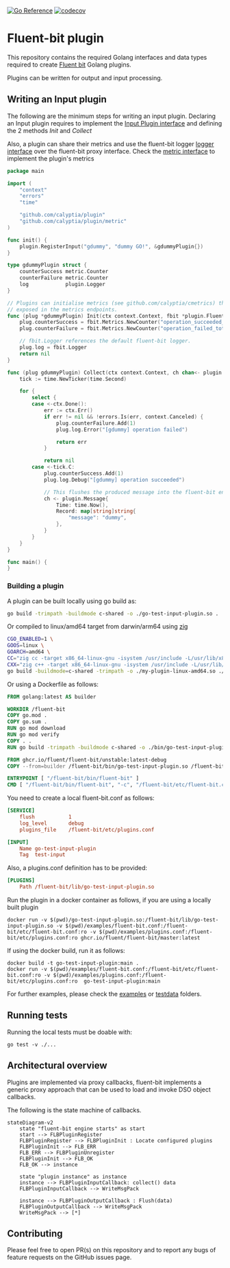[![Go Reference](https://pkg.go.dev/badge/github.com/calyptia/plugin.svg)](https://pkg.go.dev/github.com/calyptia/plugin)
[![codecov](https://codecov.io/gh/calyptia/plugin/branch/main/graph/badge.svg?token=VP4Y8DAHGZ)](https://codecov.io/gh/calyptia/plugin)

# Fluent-bit plugin

This repository contains the required Golang interfaces and data types
required to create [Fluent bit](https://fluentbit.io) Golang plugins.

Plugins can be written for output and input processing.

## Writing an Input plugin

The following are the minimum steps for writing an input plugin. Declaring an Input plugin requires to implement the [Input Plugin interface](https://github.com/calyptia/plugin/blob/main/plugin.go#L45) and defining the 2 methods *Init* and *Collect*

Also, a plugin can share their metrics and use the fluent-bit logger [logger interface](https://github.com/calyptia/plugin/blob/main/plugin.go#L62) over the fluent-bit proxy interface. Check the [metric interface](./metric/metric.go) to implement the plugin's metrics 


```go
package main

import (
	"context"
	"errors"
	"time"

	"github.com/calyptia/plugin"
	"github.com/calyptia/plugin/metric"
)

func init() {
	plugin.RegisterInput("gdummy", "dummy GO!", &gdummyPlugin{})
}

type gdummyPlugin struct {
	counterSuccess metric.Counter
	counterFailure metric.Counter
	log            plugin.Logger
}

// Plugins can initialise metrics (see github.com/calyptia/cmetrics) that will be
// exposed in the metrics endpoints.
func (plug *gdummyPlugin) Init(ctx context.Context, fbit *plugin.Fluentbit) error {
	plug.counterSuccess = fbit.Metrics.NewCounter("operation_succeeded_total", "Total number of succeeded operations", "gdummy")
	plug.counterFailure = fbit.Metrics.NewCounter("operation_failed_total", "Total number of failed operations", "gdummy")

	// fbit.Logger references the default fluent-bit logger.
	plug.log = fbit.Logger
	return nil
}

func (plug gdummyPlugin) Collect(ctx context.Context, ch chan<- plugin.Message) error {
	tick := time.NewTicker(time.Second)

	for {
		select {
		case <-ctx.Done():
			err := ctx.Err()
			if err != nil && !errors.Is(err, context.Canceled) {
				plug.counterFailure.Add(1)
				plug.log.Error("[gdummy] operation failed")

				return err
			}

			return nil
		case <-tick.C:
			plug.counterSuccess.Add(1)
			plug.log.Debug("[gdummy] operation succeeded")

			// This flushes the produced message into the fluent-bit engine.
			ch <- plugin.Message{
				Time: time.Now(),
				Record: map[string]string{
					"message": "dummy",
				},
			}
		}
	}
}

func main() {
}
```

### Building a plugin

A plugin can be built locally using go build as:

```bash
go build -trimpath -buildmode c-shared -o ./go-test-input-plugin.so .
```

Or compiled to linux/amd64 target from darwin/arm64 using [zig](https://ziglang.org/learn/overview/#zig-is-also-a-c-compiler)

```bash
CGO_ENABLED=1 \
GOOS=linux \
GOARCH=amd64 \
CC="zig cc -target x86_64-linux-gnu -isystem /usr/include -L/usr/lib/x86_64-linux-gnu" \
CXX="zig c++ -target x86_64-linux-gnu -isystem /usr/include -L/usr/lib/x86_64-linux-gnu" \
go build -buildmode=c-shared -trimpath -o ./my-plugin-linux-amd64.so ./...
```
Or using a Dockerfile as follows:

```dockerfile
FROM golang:latest AS builder

WORKDIR /fluent-bit
COPY go.mod .
COPY go.sum .
RUN go mod download
RUN go mod verify
COPY . .
RUN go build -trimpath -buildmode c-shared -o ./bin/go-test-input-plugin.so .

FROM ghcr.io/fluent/fluent-bit/unstable:latest-debug
COPY --from=builder /fluent-bit/bin/go-test-input-plugin.so /fluent-bit/etc/

ENTRYPOINT [ "/fluent-bit/bin/fluent-bit" ]
CMD [ "/fluent-bit/bin/fluent-bit", "-c", "/fluent-bit/etc/fluent-bit.conf" ]
```

You need to create a local fluent-bit.conf as follows:

```ini
[SERVICE]
    flush           1
    log_level       debug
    plugins_file    /fluent-bit/etc/plugins.conf

[INPUT]
    Name go-test-input-plugin
    Tag  test-input
```

Also, a plugins.conf definition has to be provided:

```ini
[PLUGINS]
    Path /fluent-bit/lib/go-test-input-plugin.so
```

Run the plugin in a docker container as follows, if you are using
a locally built plugin

```shell
docker run -v $(pwd)/go-test-input-plugin.so:/fluent-bit/lib/go-test-input-plugin.so -v $(pwd)/examples/fluent-bit.conf:/fluent-bit/etc/fluent-bit.conf:ro -v $(pwd)/examples/plugins.conf:/fluent-bit/etc/plugins.conf:ro ghcr.io/fluent/fluent-bit/master:latest
```

If using the docker build, run it as follows:

```shell
docker build -t go-test-input-plugin:main .
docker run -v $(pwd)/examples/fluent-bit.conf:/fluent-bit/etc/fluent-bit.conf:ro -v $(pwd)/examples/plugins.conf:/fluent-bit/etc/plugins.conf:ro  go-test-input-plugin:main
```

For further examples, please check the [examples](./examples) or [testdata](./testdata) folders.

## Running tests

Running the local tests must be doable with:

```shell
go test -v ./...
```

## Architectural overview

Plugins are implemented via proxy callbacks, fluent-bit implements a generic proxy
approach that can be used to load and invoke DSO object callbacks.

The following is the state machine of callbacks.

```mermaid
stateDiagram-v2
    state "fluent-bit engine starts" as start
    start --> FLBPluginRegister
    FLBPluginRegister --> FLBPluginInit : Locate configured plugins
    FLBPluginInit --> FLB_ERR
    FLB_ERR --> FLBPluginUnregister
    FLBPluginInit --> FLB_OK
    FLB_OK --> instance

    state "plugin instance" as instance
    instance --> FLBPluginInputCallback: collect() data
    FLBPluginInputCallback --> WriteMsgPack

    instance --> FLBPluginOutputCallback : Flush(data)
    FLBPluginOutputCallback --> WriteMsgPack
    WriteMsgPack --> [*]
```


## Contributing

Please feel free to open PR(s) on this repository and to report any bugs of feature requests
on the GitHub issues page.
